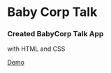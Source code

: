 # Baby Corp Talk

### Created BabyCorp Talk App
with HTML and CSS

[Demo](https://talentforest.github.io/babycorp-talk/)

